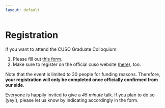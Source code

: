 ```yaml
---
layout: default
---
```


# Registration

If you want to attend the CUSO Graduate Colloquium:
1. Please fill out
  [this form](https://docs.google.com/forms/d/e/1FAIpQLSfKp_sa9-gK1TJWmt5jE0cOwmdQDfOVrZ1lYgEABW6i1msPXg/viewform?usp=sf_link).
2. Make sure to register on the official cuso website ([here]()), too.

Note that the event is limited to 30 people for funding reasons.
Therefore, __your registration will only be completed once officially confirmed from our side__.

Everyone is happily invited to give a *45 minute* talk.
If you plan to do so (yey!), please let us know by indicating accordingly in the form.

<!-- <iframe 
    src="https://docs.google.com/forms/d/e/1FAIpQLSfKp_sa9-gK1TJWmt5jE0cOwmdQDfOVrZ1lYgEABW6i1msPXg/viewform"
    width="640"
    height="851"
    frameborder="0"
    marginheight="0"
    marginwidth="0"
>
    Loading...
</iframe> -->
